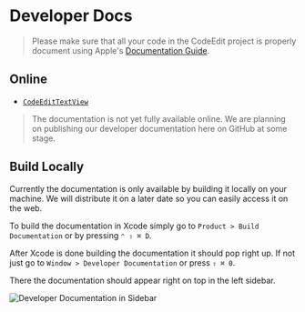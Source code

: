 # Developer Docs

> Please make sure that all your code in the CodeEdit project is properly document using Apple's [Documentation Guide](https://developer.apple.com/documentation/xcode/writing-symbol-documentation-in-your-source-files).

## Online

- [`CodeEditTextView`](https://codeeditapp.github.io/CodeEditTextView/documentation/codeedittextview/)

> The documentation is not yet fully available online. We are planning on publishing our developer documentation here on GitHub at some stage.

## Build Locally

Currently the documentation is only available by building it locally on your machine. We will distribute it on a later date so you can easily access it on the web.

To build the documentation in Xcode simply go to `Product > Build Documentation` or by pressing `⌃ ⇧ ⌘ D`.

After Xcode is done building the documentation it should pop right up. If not just go to `Window > Developer Documentation` or press `⇧ ⌘ 0`.

There the documentation should appear right on top in the left sidebar.

![Developer Documentation in Sidebar](https://user-images.githubusercontent.com/9460130/162333333-5c031963-e02f-43d2-9c33-388bb14c48bc.png)
